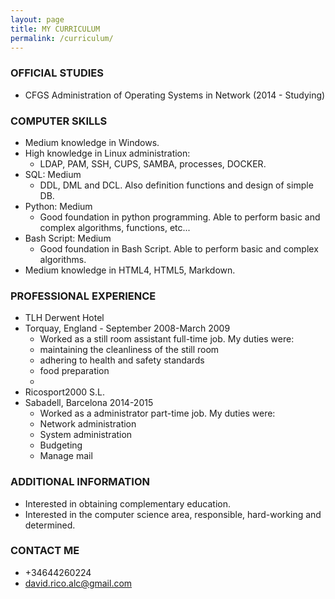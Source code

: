 ```yaml
---
layout: page
title: MY CURRICULUM
permalink: /curriculum/
---
```


### **OFFICIAL STUDIES**
* CFGS Administration of Operating Systems in Network (2014 - Studying)

### **COMPUTER SKILLS**
* Medium knowledge in Windows.
* High knowledge in Linux administration:
  * LDAP, PAM, SSH, CUPS, SAMBA, processes, DOCKER. 
* SQL: Medium
  * DDL, DML and DCL. Also definition functions and design of simple DB. 
* Python: Medium
  * Good foundation in python programming. Able to perform basic and complex algorithms, functions, etc...
* Bash Script: Medium
  * Good foundation in Bash Script. Able to perform basic and complex algorithms.
* Medium knowledge in HTML4, HTML5, Markdown. 

### **PROFESSIONAL EXPERIENCE**
 * TLH Derwent Hotel
 * Torquay, England - September 2008-March 2009
   * Worked as a still room assistant full-time job. My duties were:
    * maintaining the cleanliness of the still room
    * adhering to health and safety standards
    * food preparation
    * 
* Ricosport2000 S.L.
* Sabadell, Barcelona 2014-2015
   * Worked as a administrator part-time job. My duties were:
    * Network administration
    * System administration
    * Budgeting
    * Manage mail

### **ADDITIONAL INFORMATION**

* Interested in obtaining complementary education.
* Interested in the computer science area, responsible, hard-working and determined.

### **CONTACT ME**

* +34644260224
* [david.rico.alc@gmail.com](mailto:david.rico.alc@gmail.com)
